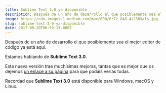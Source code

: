 ```yaml
---
title: Sublime Text 3.0 ya disponible
description: Después de un año de desarrollo el que posiblemente sea el mejor editor de código ya está aquí.
image: https://cdn-images-1.medium.com/max/800/0*7z_848-4i23BXals.jpg
slug: sublime-text-3-0-ya-disponible
date: 2017-09-20T06:59:13.000Z
---
```


Después de un año de desarrollo el que posiblemente sea el mejor editor de código ya está aquí.

Estamos hablando de **Sublime Text 3.0**.

Esta nueva versión trae muchísimas mejoras, tantas que es mejor que os dejemos [un enlace a su página](https://www.sublimetext.com/2to3) para que podáis verlas todas.

Recordad que **Sublime Text 3.0** está disponible para Windows, macOS y Linux.
